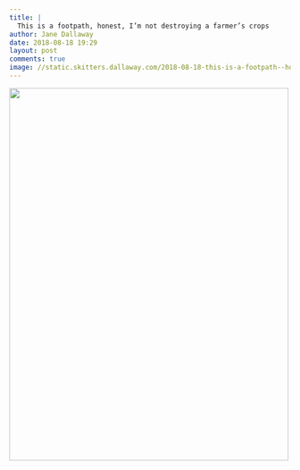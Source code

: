 ```yaml
---
title: |
  This is a footpath, honest, I’m not destroying a farmer’s crops
author: Jane Dallaway
date: 2018-08-18 19:29
layout: post
comments: true
image: //static.skitters.dallaway.com/2018-08-18-this-is-a-footpath--honest--i-m-not-destroying-a-farmer-s-crops-thumb-1-IMG-5974.JPG
---
```


<div>
        <a href="//static.skitters.dallaway.com/2018-08-18-this-is-a-footpath--honest--i-m-not-destroying-a-farmer-s-crops-fullsize-1-IMG-5974.JPG">
          <img src="//static.skitters.dallaway.com/2018-08-18-this-is-a-footpath--honest--i-m-not-destroying-a-farmer-s-crops-thumb-1-IMG-5974.JPG" width="500" height="667"/>
        </a>
      </div>


  
      